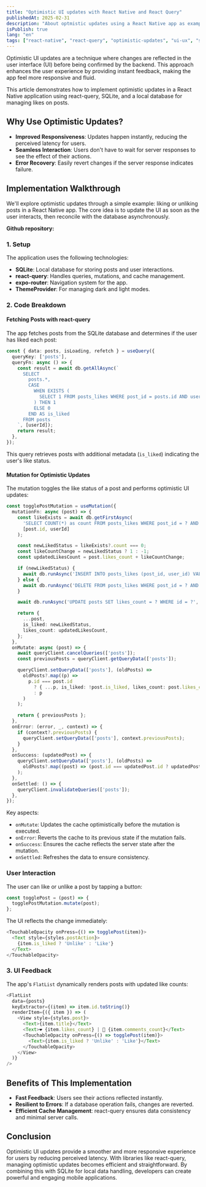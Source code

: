 ```yaml
---
title: "Optimistic UI updates with React Native and React Query"
publishedAt: 2025-02-31
description: "About optmistic updates using a React Native app as example"
isPublish: true
lang: "en"
tags: ["react-native", "react-query", "optimistic-updates", "ui-ux", "sqlite", "performance", "tutorial"]
---
```


Optimistic UI updates are a technique where changes are reflected in the user interface (UI) before being confirmed by the backend. This approach enhances the user experience by providing instant feedback, making the app feel more responsive and fluid.

This article demonstrates how to implement optimistic updates in a React Native application using react-query, SQLite, and a local database for managing likes on posts.

## Why Use Optimistic Updates?

- **Improved Responsiveness**: Updates happen instantly, reducing the perceived latency for users.
- **Seamless Interaction**: Users don't have to wait for server responses to see the effect of their actions.
- **Error Recovery**: Easily revert changes if the server response indicates failure.

## Implementation Walkthrough

We'll explore optimistic updates through a simple example: liking or unliking posts in a React Native app. The core idea is to update the UI as soon as the user interacts, then reconcile with the database asynchronously.

**Github repository:**

### 1. Setup

The application uses the following technologies:

- **SQLite**: Local database for storing posts and user interactions.
- **react-query**: Handles queries, mutations, and cache management.
- **expo-router**: Navigation system for the app.
- **ThemeProvider**: For managing dark and light modes.

### 2. Code Breakdown

#### Fetching Posts with react-query

The app fetches posts from the SQLite database and determines if the user has liked each post:

```typescript
const { data: posts, isLoading, refetch } = useQuery({
  queryKey: ['posts'],
  queryFn: async () => {
    const result = await db.getAllAsync(`
      SELECT 
        posts.*, 
        CASE 
          WHEN EXISTS (
            SELECT 1 FROM posts_likes WHERE post_id = posts.id AND user_id = ?
          ) THEN 1 
          ELSE 0 
        END AS is_liked
      FROM posts
    `, [userId]);
    return result;
  },
});
```

This query retrieves posts with additional metadata (`is_liked`) indicating the user's like status.

#### Mutation for Optimistic Updates

The mutation toggles the like status of a post and performs optimistic UI updates:

```typescript
const togglePostMutation = useMutation({
  mutationFn: async (post) => {
    const likeExists = await db.getFirstAsync(
      'SELECT COUNT(*) as count FROM posts_likes WHERE post_id = ? AND user_id = ?',
      [post.id, userId]
    );

    const newLikedStatus = likeExists?.count === 0;
    const likeCountChange = newLikedStatus ? 1 : -1;
    const updatedLikesCount = post.likes_count + likeCountChange;

    if (newLikedStatus) {
      await db.runAsync('INSERT INTO posts_likes (post_id, user_id) VALUES (?, ?)', [post.id, userId]);
    } else {
      await db.runAsync('DELETE FROM posts_likes WHERE post_id = ? AND user_id = ?', [post.id, userId]);
    }

    await db.runAsync('UPDATE posts SET likes_count = ? WHERE id = ?', [updatedLikesCount, post.id]);

    return {
      ...post,
      is_liked: newLikedStatus,
      likes_count: updatedLikesCount,
    };
  },
  onMutate: async (post) => {
    await queryClient.cancelQueries(['posts']);
    const previousPosts = queryClient.getQueryData(['posts']);

    queryClient.setQueryData(['posts'], (oldPosts) =>
      oldPosts?.map((p) =>
        p.id === post.id
          ? { ...p, is_liked: !post.is_liked, likes_count: post.likes_count + (post.is_liked ? -1 : 1) }
          : p
      )
    );

    return { previousPosts };
  },
  onError: (error, _, context) => {
    if (context?.previousPosts) {
      queryClient.setQueryData(['posts'], context.previousPosts);
    }
  },
  onSuccess: (updatedPost) => {
    queryClient.setQueryData(['posts'], (oldPosts) =>
      oldPosts?.map((post) => (post.id === updatedPost.id ? updatedPost : post))
    );
  },
  onSettled: () => {
    queryClient.invalidateQueries(['posts']);
  },
});
```

Key aspects:

- `onMutate`: Updates the cache optimistically before the mutation is executed.
- `onError`: Reverts the cache to its previous state if the mutation fails.
- `onSuccess`: Ensures the cache reflects the server state after the mutation.
- `onSettled`: Refreshes the data to ensure consistency.

### User Interaction

The user can like or unlike a post by tapping a button:

```typescript
const togglePost = (post) => {
  togglePostMutation.mutate(post);
};
```

The UI reflects the change immediately:

```typescript
<TouchableOpacity onPress={() => togglePost(item)}>
  <Text style={styles.postAction}>
    {item.is_liked ? 'Unlike' : 'Like'}
  </Text>
</TouchableOpacity>
```

### 3. UI Feedback

The app's `FlatList` dynamically renders posts with updated like counts:

```typescript
<FlatList
  data={posts}
  keyExtractor={(item) => item.id.toString()}
  renderItem={({ item }) => (
    <View style={styles.post}>
      <Text>{item.title}</Text>
      <Text>❤️ {item.likes_count} | 💬 {item.comments_count}</Text>
      <TouchableOpacity onPress={() => togglePost(item)}>
        <Text>{item.is_liked ? 'Unlike' : 'Like'}</Text>
      </TouchableOpacity>
    </View>
  )}
/>
```

## Benefits of This Implementation

- **Fast Feedback**: Users see their actions reflected instantly.
- **Resilient to Errors**: If a database operation fails, changes are reverted.
- **Efficient Cache Management**: react-query ensures data consistency and minimal server calls.

## Conclusion

Optimistic UI updates provide a smoother and more responsive experience for users by reducing perceived latency. With libraries like react-query, managing optimistic updates becomes efficient and straightforward. By combining this with SQLite for local data handling, developers can create powerful and engaging mobile applications.